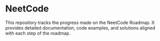 # NeetCode
This repository tracks the progress made on the NeetCode Roadmap. It provides detailed documentation, code examples, and solutions aligned with each step of the roadmap.
